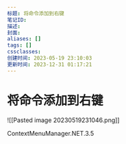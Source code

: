 ```yaml
---
标题: 将命令添加到右键
笔记ID: 
描述: 
封面: 
aliases: []
tags: []
cssclasses: 
创建时间: 2023-05-19 23:10:03
更新时间: 2023-12-31 01:17:21
---
```


# 将命令添加到右键

![[Pasted image 20230519231046.png]]

ContextMenuManager.NET.3.5
